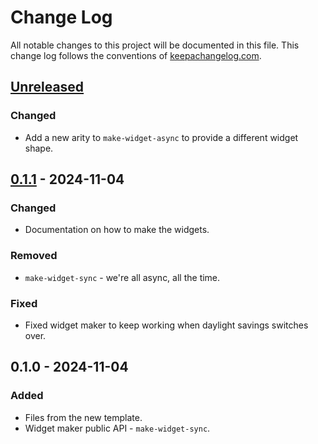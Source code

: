 # Change Log
All notable changes to this project will be documented in this file. This change log follows the conventions of [keepachangelog.com](http://keepachangelog.com/).

## [Unreleased]
### Changed
- Add a new arity to `make-widget-async` to provide a different widget shape.

## [0.1.1] - 2024-11-04
### Changed
- Documentation on how to make the widgets.

### Removed
- `make-widget-sync` - we're all async, all the time.

### Fixed
- Fixed widget maker to keep working when daylight savings switches over.

## 0.1.0 - 2024-11-04
### Added
- Files from the new template.
- Widget maker public API - `make-widget-sync`.

[Unreleased]: https://sourcehost.site/your-name/av3/compare/0.1.1...HEAD
[0.1.1]: https://sourcehost.site/your-name/av3/compare/0.1.0...0.1.1
